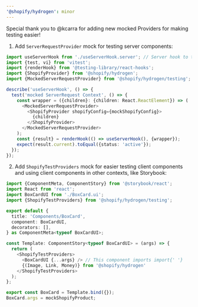 ```yaml
---
'@shopify/hydrogen': minor
---
```


Special thank you to @kcarra for adding new mocked Providers for making testing easier!

1. Add `ServerRequestProvider` mock for testing server components:

```ts
import useServerHook from './useServerHook.server'; // Server hook to test
import {test, vi} from 'vitest';
import {renderHook} from '@testing-library/react-hooks';
import {ShopifyProvider} from '@shopify/hydrogen';
import {MockedServerRequestProvider} from '@shopify/hydrogen/testing';

describe('useServerHook', () => {
  test('mocked ServerRequest Context', () => {
    const wrapper = ({children}: {children: React.ReactElement}) => (
      <MockedServerRequestProvider>
        <ShopifyProvider shopifyConfig={mockShopifyConfig}>
          {children}
        </ShopifyProvider>
      </MockedServerRequestProvider>
    );
    const {result} = renderHook(() => useServerHook(), {wrapper});
    expect(result.current).toEqual({status: 'active'});
  });
});
```

2. Add `ShopifyTestProviders` mock for easier testing client components and using client components in other contexts, like Storybook:

```ts
import {ComponentMeta, ComponentStory} from '@storybook/react';
import React from 'react';
import BoxCardUI from './BoxCard.ui';
import {ShopifyTestProviders} from '@shopify/hydrogen/testing';

export default {
  title: 'Components/BoxCard',
  component: BoxCardUI,
  decorators: [],
} as ComponentMeta<typeof BoxCardUI>;

const Template: ComponentStory<typeof BoxCardUI> = (args) => {
  return (
    <ShopifyTestProviders>
      <BoxCardUI {...args} /> // This component imports import{' '}
      {(Image, Link, Money)} from '@shopify/hydrogen'
    </ShopifyTestProviders>
  );
};

export const BoxCard = Template.bind({});
BoxCard.args = mockShopifyProduct;
```
